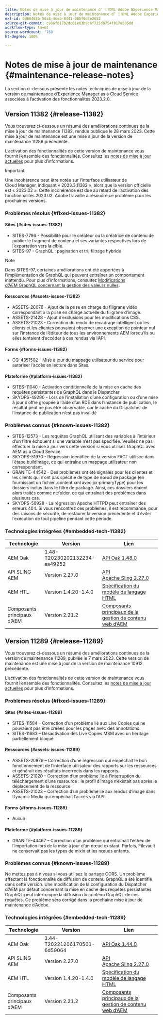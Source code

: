 ```yaml
---
title: Notes de mise à jour de maintenance d’ [!DNL Adobe Experience Manager]  as a Cloud Service associées à l’activation des fonctionnalités 2023.2.0.
description: Notes de mise à jour de maintenance d’ [!DNL Adobe Experience Manager]  as a Cloud Service associées à l’activation des fonctionnalités 2023.2.0.
exl-id: 0d60468b-50a8-4ceb-8441-085f0d4e2652
source-git-commit: c986f817b2dc81e03b9c6f725d8754f017a585dd
workflow-type: tm+mt
source-wordcount: '760'
ht-degree: 100%

---
```


# Notes de mise à jour de maintenance {#maintenance-release-notes}

La section ci-dessous présente les notes techniques de mise à jour de la version de maintenance d’Experience Manager as a Cloud Service associées à l’activation des fonctionnalités 2023.2.0.

## Version 11382 {#release-11382}

Vous trouverez ci-dessous un résumé des améliorations continues de la mise à jour de maintenance 11382, rendue publique le 28 mars 2023. Cette mise à jour de maintenance est une mise à jour de la version de maintenance 11289 précédente.

L’activation des fonctionnalités de cette version de maintenance vous fournit l’ensemble des fonctionnalités. Consultez les [notes de mise à jour actuelles](/help/release-notes/release-notes-cloud/release-notes-current.md) pour plus d’informations.

>[!IMPORTANT]
>
> Une incohérence peut être notée sur l’interface utilisateur de Cloud Manager, indiquant « 2023.3.11382 », alors que la version officielle est « 2023.02 ». Cette incohérence est due au retard de l’activation des fonctionnalités 2023.02.
> Adobe travaille à résoudre ce problème pour les prochaines versions.

### Problèmes résolus {#fixed-issues-11382}

#### Sites {#sites-issues-11382}

- SITES-7796 - Possibilité pour le créateur ou la créatrice de contenu de publier le fragment de contenu et ses variantes respectives lors de l’exportation vers la cible.
- SITES-97 - GraphQL : pagination et tri, filtrage hybride

>[!NOTE]
>
> Dans SITES-97, certaines améliorations ont été apportées à l’implémentation de GraphQL qui peuvent entraîner un comportement inattendu. Pour plus d’informations, consultez [Modifications d’AEM GraphQL concernant la gestion des valeurs nulles](https://experienceleague.adobe.com/docs/experience-cloud-kcs/kbarticles/KA-21792.html?lang=fr).

#### Ressources {#assets-issues-11382}

- ASSETS-20076 - Ajout de la prise en charge du filigrane vidéo correspondant à la prise en charge actuelle du filigrane d’image.
- ASSETS-21428 - Ajout d’exclusions pour les modifications CSS.
- ASSETS-21023 - Correction du rendu de recadrage intelligent où les clients et les clientes pouvaient observer une exception de pointeur nul sur l’instance de l’éditeur de tous les environnements AEM lorsqu’ils ou elles tentaient d’accéder à ces rendus via l’API.

#### Forms {#forms-issues-11382}

- CQ-4351502 - Mise à jour du mappage utilisateur du service pour autoriser l’accès en lecture dans Sites.

#### Plateforme {#platform-issues-11382}

- SITES-11040 - Activation conditionnelle de la mise en cache des requêtes persistantes de GraphQL dans le Dispatcher
- SKYOPS-49280 - Lors de l’installation d’une configuration ou d’une mise à jour d’offre groupée à l’aide d’un RDE dans l’instance de publication, le résultat peut ne pas être observable, car le cache du Dispatcher de l’instance de publication n’est pas invalidé

### Problèmes connus {#known-issues-11382}

- SITES-12573 - Les requêtes GraphQL utilisant des variables à l’intérieur d’un filtre échouent si une variable n’est pas spécifiée. Veuillez ne pas effectuer la mise à jour vers cette version si vous utilisez GraphQL avec AEM as a Cloud Service.
- SKYOPS-51970 - Régression identifiée de la version FACT utilisée dans l’étape buildImage, ce qui entraîne un mappage utilisateur non correspondant.
- GRANITE-44542 - Des problèmes ont été signalés pour les clientes et les clients qui n’ont pas spécifié de type de nœud de package (en fournissant un fichier .content.xml avec jcr:primaryType) pour les dossiers inclus dans le filtre de package. Ainsi, ces dossiers étaient alors traités comme nt:folder, ce qui entraînait des problèmes dans plusieurs cas.
- SKYOPS-56928 - La régression Apache HTTPD peut entraîner des erreurs 404. Si vous rencontrez ces problèmes, il est recommandé, pour des raisons de sécurité, de restaurer la version précédente et d’éviter l’exécution de tout pipeline pendant cette période.

### Technologies intégrées {#embedded-tech-11382}

| Technologie | Version | Lien |
|---|---|---|
| AEM Oak | 1.48-T20230202132234-aa49252 | [API Oak 1.48.0](https://www.javadoc.io/doc/org.apache.jackrabbit/oak-api/1.48.0/index.html) |
| API SLING AEM | Version 2.27.0 | [API Apache Sling 2.27.0](https://www.javadoc.io/doc/org.apache.sling/org.apache.sling.api/latest/index.html) |
| AEM HTL | Version 1.4.20-1.4.0 | [Spécification du modèle de langage HTML](https://github.com/adobe/htl-spec) |
| Composants principaux d’AEM | Version 2.21.2 | [Composants principaux de la gestion de contenu web d’AEM](https://github.com/adobe/aem-core-wcm-components) |

## Version 11289 {#release-11289}

Vous trouverez ci-dessous un résumé des améliorations continues de la version de maintenance 11289, publiée le 7 mars 2023. Cette version de maintenance est une mise à jour de la version de maintenance 10912 précédente.

L’activation des fonctionnalités de cette version de maintenance vous fournit l’ensemble des fonctionnalités. Consultez les [notes de mise à jour actuelles](/help/release-notes/release-notes-cloud/release-notes-current.md) pour plus d’informations.

### Problèmes résolus {#fixed-issues-11289}

#### Sites {#sites-issues-11289}

- SITES-11584 – Correction d’un problème lié aux Live Copies qui ne pouvaient pas être créées pour les pages avec des annotations.
- SITES-11683 – Désactivation des Live Copies MSM avec un héritage partiellement bloqué.

#### Ressources {#assets-issues-11289}

- ASSETS-20879 – Correction d’une régression qui empêchait le bon fonctionnement de l’interface utilisateur des rapports sur les ressources et générait des résultats incorrects dans les rapports.
- ASSETS-21020 – Correction d’un problème lié à l’interruption du téléchargement d’une ressource : le profil d’image n’existait pas après le déplacement de la ressource
- ASSETS-21023 – Correction d’un problème lié aux rendus d’image dans Dynamic Media qui empêchait l’accès via l’API.

#### Forms {#forms-issues-11289}

- Aucun

#### Plateforme {#platform-issues-11289}

- GRANITE-44467 – Correction d’un problème qui entraînait l’échec de l’importation lors de la mise à jour d’un nœud existant. Parfois, Filevault ne conservait pas les types de mixin et les nœuds enfants.

### Problèmes connus {#known-issues-11289}

Ne mettez pas à niveau si vous utilisez le partage CORS. Un problème affectant la fonctionnalité de diffusion de contenu GraphQL a été identifié dans cette version. Une modification de la configuration du Dispatcher d’AEM par défaut concernant la mise en cache des requêtes persistantes GraphQL peut interrompre la diffusion du contenu GraphQL de ces requêtes. Ce problème sera corrigé dans la prochaine mise à jour de maintenance d’Adobe.

### Technologies intégrées {#embedded-tech-11289}

| Technologie | Version | Lien |
|---|---|---|
| AEM Oak | 1.44-T20221206170501-6d59064 | [API Oak 1.44.0](https://www.javadoc.io/doc/org.apache.jackrabbit/oak-api/1.44.0/index.html) |
| API SLING AEM | Version 2.27.0 | [API Apache Sling 2.27.0](https://www.javadoc.io/doc/org.apache.sling/org.apache.sling.api/latest/index.html) |
| AEM HTL | Version 1.4.20-1.4.0 | [Spécification du modèle de langage HTML](https://github.com/adobe/htl-spec) |
| Composants principaux d’AEM | Version 2.21.2 | [Composants principaux de la gestion de contenu web d’AEM](https://github.com/adobe/aem-core-wcm-components) |
